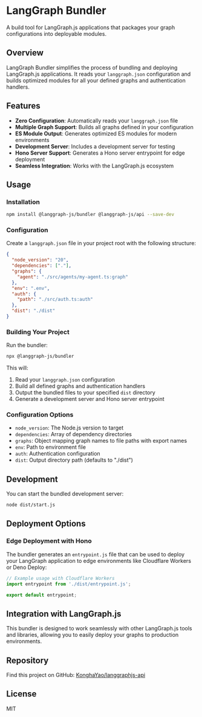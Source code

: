 # LangGraph Bundler

A build tool for LangGraph.js applications that packages your graph configurations into deployable modules.

## Overview

LangGraph Bundler simplifies the process of bundling and deploying LangGraph.js applications. It reads your `langgraph.json` configuration and builds optimized modules for all your defined graphs and authentication handlers.

## Features

- **Zero Configuration**: Automatically reads your `langgraph.json` file
- **Multiple Graph Support**: Builds all graphs defined in your configuration
- **ES Module Output**: Generates optimized ES modules for modern environments
- **Development Server**: Includes a development server for testing
- **Hono Server Support**: Generates a Hono server entrypoint for edge deployment
- **Seamless Integration**: Works with the LangGraph.js ecosystem

## Usage

### Installation

```bash
npm install @langgraph-js/bundler @langgraph-js/api --save-dev
```

### Configuration

Create a `langgraph.json` file in your project root with the following structure:

```json
{
  "node_version": "20",
  "dependencies": ["."],
  "graphs": {
    "agent": "./src/agents/my-agent.ts:graph"
  },
  "env": ".env",
  "auth": {
    "path": "./src/auth.ts:auth"
  },
  "dist": "./dist"
}
```

### Building Your Project

Run the bundler:

```bash
npx @langgraph-js/bundler
```

This will:

1. Read your `langgraph.json` configuration
2. Build all defined graphs and authentication handlers
3. Output the bundled files to your specified `dist` directory
4. Generate a development server and Hono server entrypoint

### Configuration Options

- `node_version`: The Node.js version to target
- `dependencies`: Array of dependency directories
- `graphs`: Object mapping graph names to file paths with export names
- `env`: Path to environment file
- `auth`: Authentication configuration
- `dist`: Output directory path (defaults to "./dist")

## Development

You can start the bundled development server:

```bash
node dist/start.js
```

## Deployment Options

### Edge Deployment with Hono

The bundler generates an `entrypoint.js` file that can be used to deploy your LangGraph application to edge environments like Cloudflare Workers or Deno Deploy:

```javascript
// Example usage with Cloudflare Workers
import entrypoint from './dist/entrypoint.js';

export default entrypoint;
```

## Integration with LangGraph.js

This bundler is designed to work seamlessly with other LangGraph.js tools and libraries, allowing you to easily deploy your graphs to production environments.

## Repository

Find this project on GitHub: [KonghaYao/langgraphjs-api](https://github.com/KonghaYao/langgraphjs-api)

## License

MIT
